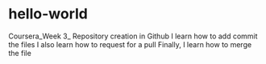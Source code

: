 # hello-world
Coursera_Week 3_ Repository creation in Github
I learn how to add commit the files
I also learn how to request for a pull
Finally, I learn how to merge the file
